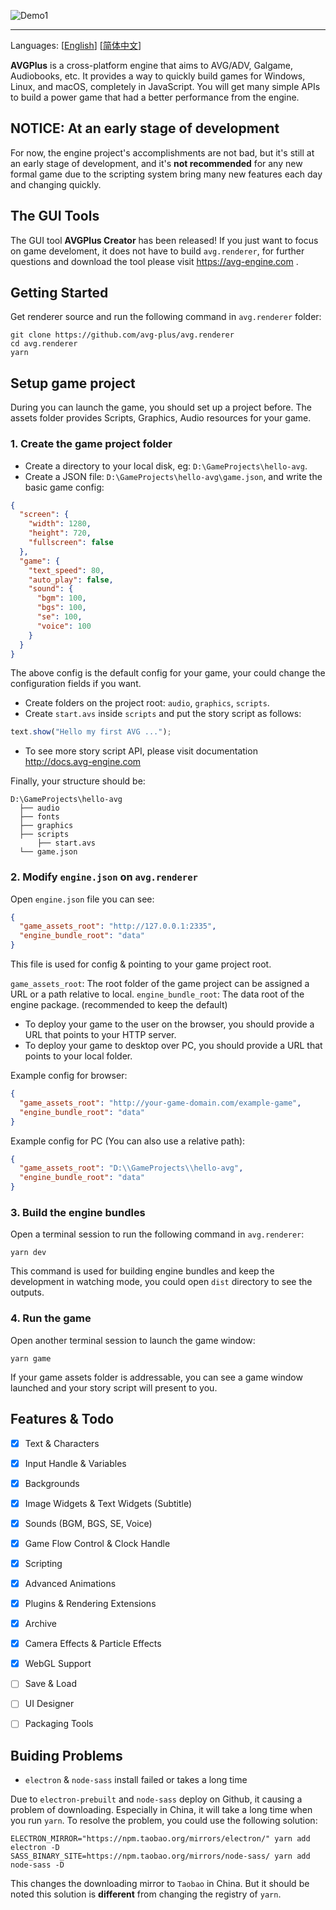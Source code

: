 ![Demo1](https://user-images.githubusercontent.com/1910783/39823101-d7e1fd22-53de-11e8-9bb2-b4db1ad04292.png)

---

Languages: [[English](./README.md)] [[简体中文](./docs/README.zh-cn.md)]

**AVGPlus** is a cross-platform engine that aims to AVG/ADV, Galgame, Audiobooks, etc. It provides a way to quickly build games for Windows, Linux, and macOS, completely in JavaScript. You will get many simple APIs to build a power game that had a better performance from the engine.

## NOTICE: At an early stage of development

For now, the engine project's accomplishments are not bad, but it's still at an early stage of development, and it's **not recommended** for any new formal game due to the scripting system bring many new features each day and changing quickly.

## The GUI Tools

The GUI tool **AVGPlus Creator** has been released! If you just want to focus on game develoment, it does not have to build `avg.renderer`, for further questions and download the tool please visit https://avg-engine.com .




## Getting Started

Get renderer source and run the following command in `avg.renderer` folder:

```shell
git clone https://github.com/avg-plus/avg.renderer
cd avg.renderer
yarn
```

## Setup game project
During you can launch the game, you should set up a project before. The assets folder provides Scripts, Graphics, Audio resources for your game.

### 1. Create the game project folder
- Create a directory to your local disk, eg: `D:\GameProjects\hello-avg`.
- Create a JSON file: `D:\GameProjects\hello-avg\game.json`, and write the basic game config:
```json
{
  "screen": {
    "width": 1280,
    "height": 720,
    "fullscreen": false
  },
  "game": {
    "text_speed": 80,
    "auto_play": false,
    "sound": { 
      "bgm": 100,
      "bgs": 100, 
      "se": 100,
      "voice": 100
    }
  }
}
```
The above config is the default config for your game, your could change the configuration fields if you want.

- Create folders on the project root: `audio`, `graphics`, `scripts`. 
- Create `start.avs` inside `scripts` and put the story script as follows:

```javascript
text.show("Hello my first AVG ...");
```

* To see more story script API, please visit documentation http://docs.avg-engine.com

Finally, your structure should be:
```
D:\GameProjects\hello-avg
  ├── audio
  ├── fonts
  ├── graphics
  ├── scripts
      ├── start.avs
  └── game.json
```

### 2. Modify `engine.json` on `avg.renderer`
Open `engine.json` file you can see:
```json
{
  "game_assets_root": "http://127.0.0.1:2335",
  "engine_bundle_root": "data"
}
```

This file is used for config & pointing to your game project root.

`game_assets_root`: The root folder of the game project can be assigned a URL or a path relative to local. 
`engine_bundle_root`: The data root of the engine package. (recommended to keep the default)

* To deploy your game to the user on the browser, you should provide a URL that points to your HTTP server.
* To deploy your game to desktop over PC, you should provide a URL that points to your local folder.

Example config for browser:
```json
{
  "game_assets_root": "http://your-game-domain.com/example-game",
  "engine_bundle_root": "data"
}
```

Example config for PC (You can also use a relative path):
```json
{
  "game_assets_root": "D:\\GameProjects\\hello-avg",
  "engine_bundle_root": "data"
}
```

### 3. Build the engine bundles
Open a terminal session to run the following command in `avg.renderer`:

```shell
yarn dev
```

This command is used for building engine bundles and keep the development in watching mode, you could open `dist` directory to see the outputs.

### 4. Run the game
Open another terminal session to launch the game window:

```shell
yarn game
```

If your game assets folder is addressable, you can see a game window launched and your story script will present to you.


## Features & Todo

- [x] Text & Characters
- [x] Input Handle & Variables
- [x] Backgrounds
- [x] Image Widgets & Text Widgets (Subtitle)
- [x] Sounds (BGM, BGS, SE, Voice)
- [x] Game Flow Control & Clock Handle
- [x] Scripting
- [x] Advanced Animations
- [x] Plugins & Rendering Extensions
- [x] Archive
- [x] Camera Effects & Particle Effects
- [x] WebGL Support
- [ ] Save & Load
- [ ] UI Designer
- [ ] Packaging Tools


## Buiding Problems

- `electron` & `node-sass` install failed or takes a long time

Due to `electron-prebuilt` and `node-sass` deploy on Github, it causing a problem of downloading. Especially in China, it will take a long time when you run `yarn`. To resolve the problem, you could use the following solution:

```
ELECTRON_MIRROR="https://npm.taobao.org/mirrors/electron/" yarn add electron -D
SASS_BINARY_SITE=https://npm.taobao.org/mirrors/node-sass/ yarn add node-sass -D
```

This changes the downloading mirror to `Taobao` in China. 
But it should be noted this solution is **different** from changing the registry of `yarn`.
